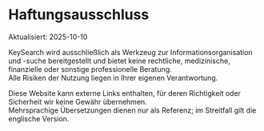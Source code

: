 # Haftungsausschluss
Aktualisiert: 2025-10-10

KeySearch wird ausschließlich als Werkzeug zur Informationsorganisation und -suche bereitgestellt und bietet keine rechtliche, medizinische, finanzielle oder sonstige professionelle Beratung.  
Alle Risiken der Nutzung liegen in Ihrer eigenen Verantwortung.  

Diese Website kann externe Links enthalten, für deren Richtigkeit oder Sicherheit wir keine Gewähr übernehmen.  
Mehrsprachige Übersetzungen dienen nur als Referenz; im Streitfall gilt die englische Version.